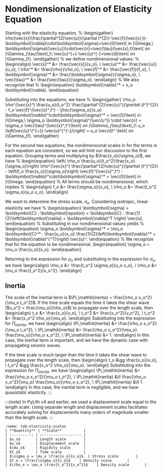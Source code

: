 # Nondimensionalization of Elasticity Equation

Starting with the elasticity equation,
%
\begin{gather}
\rho(\vec{x})\frac{\partial^{2}\vec{u}}{\partial t^{2}}-\vec{f}(\vec{x},t)-\boldsymbol{\nabla}\cdot\boldsymbol{\sigma}=\vec{0}\text{ in }\Omega,\\
\boldsymbol{\sigma}(\vec{u})\cdot\vec{n}=\vec{\tau}(\vec{x},t)\text{ on }\Gamma_{\tau}\text{,}\\
\vec{u}^{+}-\vec{u}^{-}=\vec{d}\text{ on }\Gamma_{f}.
\end{gather}
%
we define nondimensional values:
%
\begin{align}
\vec{x}^* &= \frac{\vec{x}}{x_o}, \\
\vec{u}^* &= \frac{\vec{u}}{u_o}, \\
\rho^* &= \frac{\rho}{\rho_o}, \\
\vec{f}^* &= \frac{\vec{f}}{f_o}, \\
\boldsymbol{\sigma}^* &= \frac{\boldsymbol{\sigma}}{\sigma_o}, \\
\vec{\tau}^* &= \frac{\vec{\tau}}{\sigma_o}.
\end{align}
%
We also recognize that
%
\begin{equation}
\boldsymbol{\nabla}^* = x_o \boldsymbol{\nabla}.
\end{equation}

Substituting into the equations, we have
%
\begin{gather}
\rho_o  \rho^*(\vec{x}^*) \frac{u_o}{t_o^2} \frac{\partial^{2}\vec{u}^*}{\partial {t^*}^{2}} - f_o \vec{f}^*(\vec{x}^*,t^*) - \frac{\sigma_o}{x_o} \boldsymbol{\nabla}^*\cdot\boldsymbol{\sigma}^* = \vec{0}\text{ in }\Omega,\\
\sigma_o \boldsymbol{\sigma}^*(\vec{u^*}) \cdot \vec{n} = \sigma_o \vec{\tau}^*(\vec{x}^*,t^*)\text{ on }\Gamma_{\tau}\text{,}\\
u_o \left(\vec{u}^{*^{+}}-\vec{u}^{*^{-}}\right) = u_o \vec{d}^* \text{ on }\Gamma_{f}.
\end{gather}

For the second two equations, the nondimensional scales in for the terms in each equation are consistent, so we will limit our discussion to the first equation.
Grouping terms and multiplying by $\frac{x_o}{\sigma_o}$, we have
%
\begin{equation}
\left( \rho_o \frac{u_o}{t_o^2}\frac{x_o}{\sigma_o}\right) \rho^*(\vec{x}^*) \frac{\partial^{2}\vec{u}^*}{\partial {t^*}^{2}} - \left(f_o \frac{x_o}{\sigma_o}\right) \vec{f}^*(\vec{x}^*,t^*) -  \boldsymbol{\nabla}^*\cdot\boldsymbol{\sigma}^* = \vec{0}\text{ in }\Omega.
\end{equation}
%
All terms should be nondimensional, which implies
%
\begin{align}
f_o &= \frac{\sigma_o}{x_o}, \\
\rho_o &= \frac{t_o^2 \sigma_o}{u_o x_o}.
\end{align}

We want to determine the stress scale, $\sigma_o$.
Considering isotropic, linear elasticity we have
%
\begin{equation}
\boldsymbol{\sigma} = \boldsymbol{C} : \boldsymbol{\epsilon} = \boldsymbol{C} : \frac{1}{2}\left(\boldsymbol{\nabla} + \boldsymbol{\nabla}^T \right) \vec{u}.
\end{equation}
%
Substituting in our nondimensional values yields
%
\begin{equation}
\sigma_o \boldsymbol{\sigma}^* = \mu_o \boldsymbol{C}^* : \frac{u_o}{x_o} \frac{1}{2}\left(\boldsymbol{\nabla}^* + \boldsymbol{\nabla}^{*^T}\right) \vec{u}^*.
\end{equation}
%
We recognize that for the equation to be nondimensional,
\begin{equation}
\sigma_o = \mu_o \frac{u_o}{x_o}.
\end{equation}

Returning to the expression for $\rho_o$ and substituting in the expression for $\sigma_o$, we have
\begin{align}
\rho_o &= \frac{t_o^2 \sigma_o}{u_o x_o}, \\
\rho_o &= \mu_o \frac{t_o^2}{x_o^2}.
\end{align}

## Inertia

The scale of the inertial term is $\Pi_\mathit{inertia} = \frac{\rho_o x_o^2}{\mu_o t_o^2}$.
If the time scale equals the time it takes the shear wave ($v_o^2 = \frac{\mu_o}{\rho_o}$) to propagate over the length scale, then
\begin{align}
t_o &= \frac{x_o}{v_o}, \\
t_o^2 &= \frac{x_o^2}{v_o^2}, \\
t_o^2 &= \frac{x_o^2 \rho_o}{\mu_o}.
\end{align}
Substituting into the expression for $\Pi_\mathit{inertia}$, we have
\begin{align}
\Pi_\mathit{inertia} &= \frac{\rho_o x_o^2}{\mu_o t_o^2}, \\
\Pi_\mathit{inertia} &= \frac{\rho_o x_o^2}{\mu_o} \frac{\mu_o}{\rho_o x_o^2}, \\
\Pi_\mathit{inertia} &= 1.
\end{align}
In this case, the inertial term is important, and we have the dynamic case with propagating seismic waves.

If the time scale is much larger than the time it takes the shear wave to propagate over the length scale, then
\begin{align}
t_o &\gg \frac{x_o}{v_o}, \\
t_o^2 &\gg \frac{x_o^2 \rho_o}{\mu_o}.
\end{align}
Substituting into the expression for $\Pi_\mathit{inertia}$, we have
\begin{align}
\Pi_\mathit{inertia} &= \frac{\rho_o x_o^2}{\mu_o t_o^2}, \\
\Pi_\mathit{inertia} &\ll \frac{\rho_o x_o^2}{\mu_o} \frac{\mu_o}{\rho_o x_o^2}, \\
\Pi_\mathit{inertia} &\ll 1.
\end{align}
In this case, the inertial term is negligible, and we have quasistatic elasticity.
:::

:::{note}
In PyLith v4 and earlier, we used a displacement scale equal to the length scale.
Using separate length and displacement scales facilitates accurately solving for displacements many orders of magnitude smaller than the length scale.
:::

```{table} Nondimensionalization of elasticity
:name: tab:elasticity:scales
| **Quantity** | **Scale**          |
| :---------: | :------------------ |
| $x_o$       | Length scale        |
| $u_o$       | Displacement scale  |
| $\mu_o$     | Rigidity scale      |
| $t_o$       | Time scale          |
| $\sigma_o = \mu_o \frac{u_o}{x_o}$  | Stress scale        |
| $f_o = \frac{\sigma_o}{x_o}$    | Density scale       |
| $\rho_o = \mu_o \frac{t_o^2}{x_o^2}$    | Density scale       |
```
